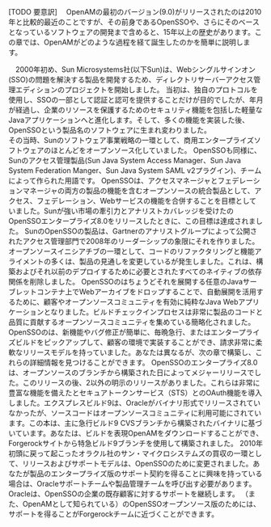 [TODO 要意訳]
　OpenAMの最初のバージョン(9.0)がリリースされたのは2010年と比較的最近のことですが、その前身であるOpenSSOや、さらにそのベースとなっているソフトウェアの開発まで含めると、15年以上の歴史があります。この章では、OpenAMがどのような過程を経て誕生したのかを簡単に説明します。  

　2000年初め、Sun Microsystems社(以下Sun)は、Webシングルサインオン(SSO)の問題を解決する製品を開発するため、ディレクトリサーバーアクセス管理エディションのプロジェクトを開始しました。
当初は、独自のプロトコルを使用し、SSOの一部として認証と認可を提供することだけが目的でしたが、年月が経過し、企業のリソースを保護するためのセキュリティ機能を包括した軽量なJavaアプリケーションへと進化します。そして、多くの機能を実装した後、OpenSSOという製品名のソフトウェアに生まれ変わりました。  
その当時、Sunのソフトウェア事業戦略の一環として、商用エンタープライズソフトウェアのほとんどをオープンソース化していました。 OpenSSOも同様に、Sunのアクセス管理製品(Sun Java System Access Manager、Sun Java System Federation Manger、Sun Java System SAML v2プラグイン)、チームによって作られた用語です。 OpenSSOは、アクセスマネージャとフェデレーションマネージャの両方の製品の機能を含むオープンソースの統合製品として、アクセス、フェデレーション、Webサービスの機能を合併することを目標としていました。Sunが強い市場の牽引力とアナリストカバレッジを受けたのOpenSSOエンタープライズ8.0をリリースしたときに、この目標は達成されました。 SunのOpenSSOの製品は、Gartnerのアナリストグループによって公開されたアクセス管理部門で2008年のリーダーシップの象限にそれを作りました。
オープンソースイニシアチブの一環として、コードのリファクタリングと機能アライメントの多くは、製品の見通しを変更しているが発生しました。これは、構築およびそれ以前のデプロイするために必要とされたすべてのネイティブの依存関係を削除しました。 OpenSSOのはちょうどそれを展開する任意のJavaサーブレットコンテナ上でWebアーカイブをドロップすることで、自動展開を活用するために、顧客やオープンソースコミュニティを有効に純粋なJava Webアプリケーションとなりました。ビルドチェックインプロセスは非常に製品のコードと品質に貢献するオープンソースコミュニティを集めている簡略化されました。
OpenSSOのは、新機能やバグ修正が簡単に、毎晩急行、またはエンタープライズビルドをピックアップして、顧客の環境で実装することができ、請求非常に柔軟なリリースモデルを持っていました。あなたは異なるが、次の章で構築し、これらの詳細情報を見つけることができます。 OpenSSOのエンタープライズ8.0は、オープンソースのブランチから構築された日によってメジャーリリースでした。このリリースの後、2以外の明示のリリースがありました。これらは非常に豊富な機能を備えたとセキュアトークンサービス（STS）とのOAuth機能を導入しました。エクスプレスビルド9は、Oracleがバイナリ形式でリリースされていなかったが、ソースコードはオープンソースコミュニティに利用可能にされています。この本は、主に急行ビルド9 CVSブランチから構築されたバイナリに基づいています。あなたは、ビルドを表現OpenAMをダウンロードすることができ、Forgerockサイトから特急ビルド9ブランチを使用して構築されました。
2010年初頭に戻って起こったオラクル社のサン・マイクロシステムズの買収の一環として、リリースおよびサポートモデルは、OpenSSOのために変更されました。あなたが製品のエンタープライズ版のサポート契約を得ることに興味を持っている場合は、Oracleサポートチームや製品管理チームを呼び出す必要があります。 Oracleは、OpenSSOの企業の既存顧客に対するサポートを継続します。 （また、OpenAMとして知られている）のOpenSSOオープンソース版のためには、サポートを得ることがForgerockチームに近づくことができます。
